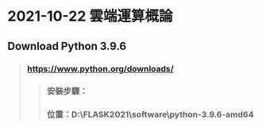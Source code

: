 # 2021-10-22 雲端運算概論
## Download Python 3.9.6
> ### https://www.python.org/downloads/
>> ### 安裝步驟：
>> ### 位置：D:\FLASK2021\software\python-3.9.6-amd64

